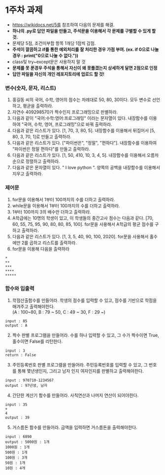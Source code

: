 # 1주차 과제
- https://wikidocs.net/5를 참조하여 다음의 문제를 해결.
- <b>하나의 .py로 답안 파일을 만들고, 주석문을 이용해서 각 문제를 구별할 수 있게 할 것.</b>
- 문제당 5점, 조건미부합 항목 1개당 1점씩 감점.
- <b>주석이 깔끔하고 if를 통한 예외처리를 잘 처리한 경우 가점 부여. (ex. if 0으로 나눌경우 : print("0으로 나눌 수 없다."))</b>
- class및 try~except문은 사용하지 말 것
- <b>문제를 못 푼경우 주석을 통해서 자신이 왜 못풀겠는지 상세하게 달면 2점으로 인정</b> 
- <b>답안 파일을 자신의 개인 레포지토리에 업로드 할 것!</b>

### 변수(숫자, 문자, 리스트)
1. 홍길동 씨의 국어, 수학, 영어의 점수는 차례대로 50, 80, 30이다. 모두 변수로 선언하고, 평균을 출력하라.
2. 자연수 409298570가 짝수인지 프로그래밍으로 판별하라.
3. 다음과 같이 "국어:수학:영어:프로그래밍" 이라는 문자열이 있다. 내장함수를 이용하여 "국어, 수학, 영어, 프로그래밍"으로 바꿔 출력하라.
4. 다음과 같은 리스트가 있다. [1, 70, 3, 80, 5]. 내장함수를 이용해서 뒤집어서 [5, 80, 3, 70, 1]로 만들고 출력하라.
5. 다음과 같은 리스트가 있다. ["파이썬은", "정말", "편하다"]. 내장함수를 이용하여 "파이썬은 정말 편하다"를 만들고 출력하라.
7. 다음과 같은 리스트가 있다. [1, 50, 410, 10, 3, 4, 5]. 내장함수를 이용해서 오름차순으로 정렬하고 출력하라.
8. 다음과 같은 문자열이 있다. " I love python ". 양쪽의 공백을 내장함수를 이용해서 지우고 출력하라.

### 제어문
1. for문을 이용해서 1부터 100까지의 수를 더하고 출력하라.
2. while문을 이용해서 1부터 100까지의 수를 더하고 출력하라.
3. 1부터 100까지 3의 배수만 더하고 출력하라.
4. A학급에는 10명의 학생이 있고, 이 학생들의 중간고사 점수는 다음과 같다. [70, 60, 55, 75, 95, 90, 80, 80, 85, 100]. for문을 사용해서 A학급의 평균 점수를 구하고 출력하라.
5. 다음과 같은 리스트가 있다. [1, 3, 5, 40, 90, 100, 2020]. for문을 사용해서 홀수에만 2를 곱하고 리스트를 출력하라.
6. for문을 이용해 다음을 출력하라
```
*
**
***
****
*****
```

### 함수와 입출력
1. 학점산출함수를 만들어라. 학생의 점수를 입력할 수 있고, 점수를 기반으로 학점을 매겨주고 출력해야한다.</br>
(A : 100~80, B : 79 ~ 50, C : 49 ~ 30, F : 29 ~)
```
input : 85
output : A
```

2. 짝수 판별 프로그램을 만들어라. 수를 하나 입력할 수 있고, 그 수가 짝수이면 True, 홀수이면 False를 리턴한다.
```
input : 3
return : False
```

3. 주민등록번호 판별 프로그램을 만들어라. 주민등록번호를 입력할 수 있고, 그 번호를 통해 몇년생인지, 그리고 남자 인지 여자인지를 판별하고 출력해야한다.
```
input : 970710-1234567
output : 97년생, 남자
```

4. 간단한 계산기 함수를 만들어라. 사칙연산과 나머지 연산이 되어야한다.
```
input : 35
+
4
output : 39
```

5. 거스름돈 함수를 만들어라. 금액을 입력하면 거스름돈을 출력해야한다.
```
input : 6890
output : 5000원 : 1개
1000원 : 1개
500원 : 1개
100원 : 3개
50원 : 1개
10원 : 4개
```
